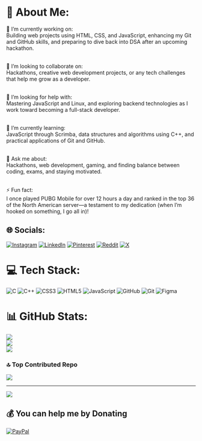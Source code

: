 # 💫 About Me:
🔭 I’m currently working on:<br>Building web projects using HTML, CSS, and JavaScript, enhancing my Git and GitHub skills, and preparing to dive back into DSA after an upcoming hackathon.<br><br>

👯 I’m looking to collaborate on:<br>Hackathons, creative web development projects, or any tech challenges that help me grow as a developer.<br><br>

🤝 I’m looking for help with:<br>Mastering JavaScript and Linux, and exploring backend technologies as I work toward becoming a full-stack developer.<br><br>

🌱 I’m currently learning:<br>JavaScript through Scrimba, data structures and algorithms using C++, and practical applications of Git and GitHub.<br><br>

💬 Ask me about:<br>Hackathons, web development, gaming, and finding balance between coding, exams, and staying motivated.<br><br>

⚡ Fun fact:<br>I once played PUBG Mobile for over 12 hours a day and ranked in the top 36 of the North American server—a testament to my dedication (when I’m hooked on something, I go all in)!




## 🌐 Socials:
[![Instagram](https://img.shields.io/badge/Instagram-%23E4405F.svg?logo=Instagram&logoColor=white)](https://instagram.com/iblameprems) [![LinkedIn](https://img.shields.io/badge/LinkedIn-%230077B5.svg?logo=linkedin&logoColor=white)](https://linkedin.com/in/premsai22k) [![Pinterest](https://img.shields.io/badge/Pinterest-%23E60023.svg?logo=Pinterest&logoColor=white)](https://pinterest.com/premsai22k) [![Reddit](https://img.shields.io/badge/Reddit-%23FF4500.svg?logo=Reddit&logoColor=white)](https://reddit.com/user/ShallotOk6811) [![X](https://img.shields.io/badge/X-black.svg?logo=X&logoColor=white)](https://x.com/premsaik22) 

# 💻 Tech Stack:
![C](https://img.shields.io/badge/c-%2300599C.svg?style=for-the-badge&logo=c&logoColor=white) ![C++](https://img.shields.io/badge/c++-%2300599C.svg?style=for-the-badge&logo=c%2B%2B&logoColor=white) ![CSS3](https://img.shields.io/badge/css3-%231572B6.svg?style=for-the-badge&logo=css3&logoColor=white) ![HTML5](https://img.shields.io/badge/html5-%23E34F26.svg?style=for-the-badge&logo=html5&logoColor=white) ![JavaScript](https://img.shields.io/badge/javascript-%23323330.svg?style=for-the-badge&logo=javascript&logoColor=%23F7DF1E) ![GitHub](https://img.shields.io/badge/github-%23121011.svg?style=for-the-badge&logo=github&logoColor=white) ![Git](https://img.shields.io/badge/git-%23F05033.svg?style=for-the-badge&logo=git&logoColor=white) ![Figma](https://img.shields.io/badge/figma-%23F24E1E.svg?style=for-the-badge&logo=figma&logoColor=white)
# 📊 GitHub Stats:
![](https://github-readme-stats.vercel.app/api?username=prem22k&theme=dark&hide_border=false&include_all_commits=true&count_private=true)<br/>
![](https://github-readme-streak-stats.herokuapp.com/?user=prem22k&theme=dark&hide_border=false)<br/>
![](https://github-readme-stats.vercel.app/api/top-langs/?username=prem22k&theme=dark&hide_border=false&include_all_commits=true&count_private=true&layout=compact)

### 🔝 Top Contributed Repo
![](https://github-contributor-stats.vercel.app/api?username=prem22k&limit=5&theme=dark&combine_all_yearly_contributions=true)

---
[![](https://visitcount.itsvg.in/api?id=prem22k&icon=7&color=12)](https://visitcount.itsvg.in)

  ## 💰 You can help me by Donating
  [![PayPal](https://img.shields.io/badge/PayPal-00457C?style=for-the-badge&logo=paypal&logoColor=white)](https://paypal.me/PSaiK224) 

  
<!-- Proudly created with GPRM ( https://gprm.itsvg.in ) -->
